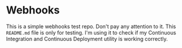 # Webhooks

This is a simple webhooks test repo. Don't pay any attention to it.
This `README.md` file is only for testing. I'm using it to check if
my Continuous Integration and Continuous Deployment utility is working
correctly.
